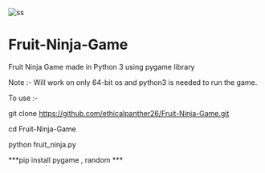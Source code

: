 ![ss](https://user-images.githubusercontent.com/81701504/152169112-c121620b-00b7-4da5-86ad-ee242277d21a.jpg)
# Fruit-Ninja-Game
Fruit Ninja Game made in Python 3 using pygame library




Note :- Will work on only 64-bit os and python3 is needed to run the game. 






To use :- 





git clone https://github.com/ethicalpanther26/Fruit-Ninja-Game.git





cd Fruit-Ninja-Game






python fruit_ninja.py




***pip install pygame , random *** 
